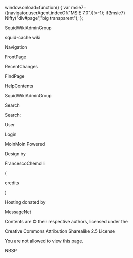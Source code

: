 window.onload=function() { var msie7=((navigator.userAgent.indexOf("MSIE
7.0"))\!=-1); if(\!msie7) Nifty("div\#page","big transparent"); };

SquidWikiAdminGroup

squid-cache wiki

Navigation

FrontPage

RecentChanges

FindPage

HelpContents

SquidWikiAdminGroup

Search

Search:

User

Login

MoinMoin Powered

Design by

FrancescoChemolli

(

credits

)

Hosting donated by

MessageNet

Contents are © their respective authors, licensed under the

Creative Commons Attribution Sharealike 2.5 License

You are not allowed to view this page.

NBSP
